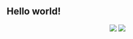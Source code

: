 <!-- [Оформляем README-файл профиля на GitHub](https://habr.com/ru/articles/649363/) -->

## Hello world!

<div align="center">
  <img src="https://github-profile-summary-cards.vercel.app/api/cards/most-commit-language?username=dsa25&theme=solarized_dark" >
  <img src="https://github-profile-summary-cards.vercel.app/api/cards/repos-per-language?username=dsa25&theme=solarized_dark" >
</div>

